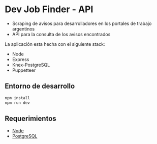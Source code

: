 # Dev Job Finder - API

- Scraping de avisos para desarrolladores en los portales de trabajo argentinos
- API para la consulta de los avisos encontrados

La aplicación esta hecha con el siguiente stack:

- Node
- Express
- Knex-PostgreSQL
- Puppetteer

## Entorno de desarrollo

```sh
npm install
npm run dev
```

## Requerimientos

- [Node](http://nodejs.org)
- [PostgreSQL](http://www.postgresql.org)
